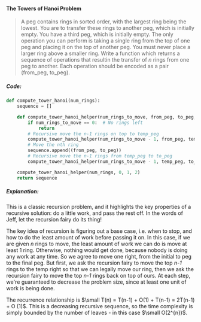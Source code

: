 #### The Towers of Hanoi Problem

> A peg contains rings in sorted order, with the largest ring being the lowest. You are to transfer these rings to another peg, which is initially empty. You have a third peg, which is initially empty. The only operation you can perform is taking a single ring from the top of one peg and placing it on the top of another peg. You must never place a larger ring above a smaller ring. Write a function which returns a sequence of operations that resultin the transfer of _n_ rings from one peg to another. Each operation should be encoded as a pair \(from\_peg, to\_peg\).

##### Code:

```py
def compute_tower_hanoi(num_rings):
    sequence = []

    def compute_tower_hanoi_helper(num_rings_to_move, from_peg, to_peg, temp_peg):
        if num_rings_to_move == 0:  # No rings left
            return
        # Recursive move the n-1 rings on top to temp_peg
        compute_tower_hanoi_helper(num_rings_to_move - 1, from_peg, temp_peg, to_peg)
        # Move the nth ring
        sequence.append((from_peg, to_peg))
        # Recursive move the n-1 rings from temp_peg to to_peg
        compute_tower_hanoi_helper(num_rings_to_move - 1, temp_peg, to_peg, from_peg)

    compute_tower_hanoi_helper(num_rings, 0, 1, 2)
    return sequence
```

##### Explanation:

This is a classic recursion problem, and it highlights the key properties of a recursive solution: do a little work, and pass the rest off. In the words of Jeff, let the recursion fairy do its thing!

The key idea of recursion is figuring out a base case, i.e. when to stop, and how to do the least amount of work before passing it on. In this case, if we are given _n_ rings to move, the least amount of work we can do is move at least 1 ring. Otherwise, nothing would get done, because nobody is doing any work at any time. So we agree to move one right, from the initial to peg to the final peg. But first, we ask the recursion fairy to move the top _n-1_ rings to the temp right so that we can legally move our ring, then we ask the recursion fairy to move the top _n-1_ rings back on top of ours. At each step, we're guaranteed to decrease the problem size, since at least one unit of work is being done.

The recurrence relationship is $\small T(n) = T(n-1) + O(1) + T(n-1) = 2T(n-1) + O (1)$. This is a decreasing recursive sequence, so the time complexity is simply bounded by the number of leaves - in this case $\small O(2^{n})$.

